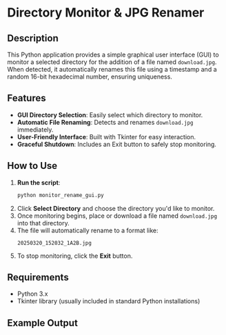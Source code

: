 # Directory Monitor & JPG Renamer  

## Description
This Python application provides a simple graphical user interface (GUI) to monitor a selected directory for the addition of a file named `download.jpg`. When detected, it automatically renames this file using a timestamp and a random 16-bit hexadecimal number, ensuring uniqueness.

## Features
- **GUI Directory Selection**: Easily select which directory to monitor.
- **Automatic File Renaming**: Detects and renames `download.jpg` immediately.
- **User-Friendly Interface**: Built with Tkinter for easy interaction.
- **Graceful Shutdown**: Includes an Exit button to safely stop monitoring.

## How to Use
1. **Run the script**:
    ```bash
    python monitor_rename_gui.py
    ```
2. Click **Select Directory** and choose the directory you'd like to monitor.
3. Once monitoring begins, place or download a file named `download.jpg` into that directory.
4. The file will automatically rename to a format like:
    ```
    20250320_152032_1A2B.jpg
    ```
5. To stop monitoring, click the **Exit** button.

## Requirements
- Python 3.x
- Tkinter library (usually included in standard Python installations)

## Example Output
